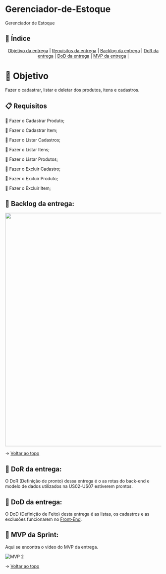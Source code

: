 <span id="topo"></span>

# Gerenciador-de-Estoque
Gerenciador de Estoque

## :mag_right: Índice
<p align='center'>
    <a href="#objetivo">Objetivo da entrega</a> | 
    <a href="#requisitos">Requisitos da entrega</a> | 
    <a href="#backlog">Backlog da entrega</a> |
    <a href="#dor">DoR da entrega</a> |
    <a href="#dod">DoD da entrega</a> |
    <a href="#mvp">MVP da entrega</a> |
</p>

<span id='objetivo'></span>

# 🎯 Objetivo
Fazer o cadastrar, listar e deletar dos produtos, itens e cadastros.

<span id='requisitos'></span>

## :clipboard: Requisitos

:pushpin: Fazer o Cadastrar Produto;

:pushpin: Fazer o Cadastrar Item;

:pushpin: Fazer o Listar Cadastros;

:pushpin: Fazer o Listar Itens;

:pushpin: Fazer o Listar Produtos;

:pushpin: Fazer o Excluir Cadastro;

:pushpin: Fazer o Excluir Produto;

:pushpin: Fazer o Excluir Item;

<span id='backlog'></span>

<h2>📑 Backlog da entrega: </h2>

<img src="https://github.com/BrunoSerpa/Gerenciador-de-Estoque/blob/Entrega-1/doc/assets/Entrega2.png" width="750px">

→ [Voltar ao topo](#topo)

<span id='dor'></span>

<h2>📑 DoR da entrega: </h2>

O DoR (Definição de pronto) dessa entrega é o as rotas do back-end e modelo de dados utilizados na US02-US07 estiverem prontos.

<span id='dod'></span>

<h2>📑 DoD da entrega: </h2>

O DoD (Definição de Feito) desta entrega é as listas, os cadastros e as exclusões funcionarem no [Front-End](https://github.com/BrunoSerpa/Gerenciador-de-Estoque-Front).

<span id='mvp'></span>

<h2>📑 MVP da Sprint: </h2>

Aqui se encontra o video do MVP da entrega.

![MVP 2](https://github.com/user-attachments/assets/2b08ec45-ff64-4092-a9ac-9f534afccdc8)


→ [Voltar ao topo](#topo)
